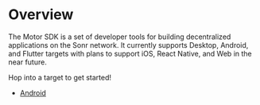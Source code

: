 # Overview

The Motor SDK is a set of developer tools for building decentralized applications on the Sonr network. It currently supports Desktop, Android, and Flutter targets with plans to support iOS, React Native, and Web in the near future.

Hop into a target to get started!

* [Android](https://docs.sonr.io/motor-sdk/android/overview.html)
